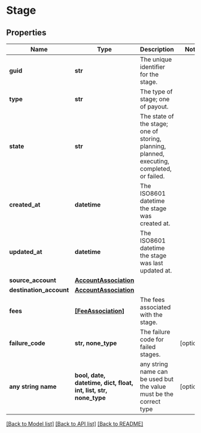 # Stage



## Properties
Name | Type | Description | Notes
------------ | ------------- | ------------- | -------------
**guid** | **str** | The unique identifier for the stage. | 
**type** | **str** | The type of stage; one of payout. | 
**state** | **str** | The state of the stage; one of storing, planning, planned, executing, completed, or failed. | 
**created_at** | **datetime** | The ISO8601 datetime the stage was created at. | 
**updated_at** | **datetime** | The ISO8601 datetime the stage was last updated at. | 
**source_account** | [**AccountAssociation**](AccountAssociation.md) |  | 
**destination_account** | [**AccountAssociation**](AccountAssociation.md) |  | 
**fees** | [**[FeeAssociation]**](FeeAssociation.md) | The fees associated with the stage. | 
**failure_code** | **str, none_type** | The failure code for failed stages. | [optional] 
**any string name** | **bool, date, datetime, dict, float, int, list, str, none_type** | any string name can be used but the value must be the correct type | [optional]

[[Back to Model list]](../README.md#documentation-for-models) [[Back to API list]](../README.md#documentation-for-api-endpoints) [[Back to README]](../README.md)


